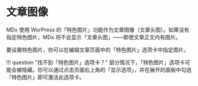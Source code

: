 # 文章图像

MDx 使用 WorPress 的「特色图片」功能作为文章图像（文章头图）。如果没有指定特色图片，MDx 将不会显示「文章头图」——即使文章正文内有图片。

要设置特色图片，你可以在编辑文章页面中的「特色图片」选项卡中指定图片。

!!! question "找不到「特色图片」选项卡？"
    部分情况下，「特色图片」选项卡可能会被隐藏。你可以通过点击页面右上角的「显示选项」，并在展开的面板中勾选「特色图片」即可激活此选项卡。

